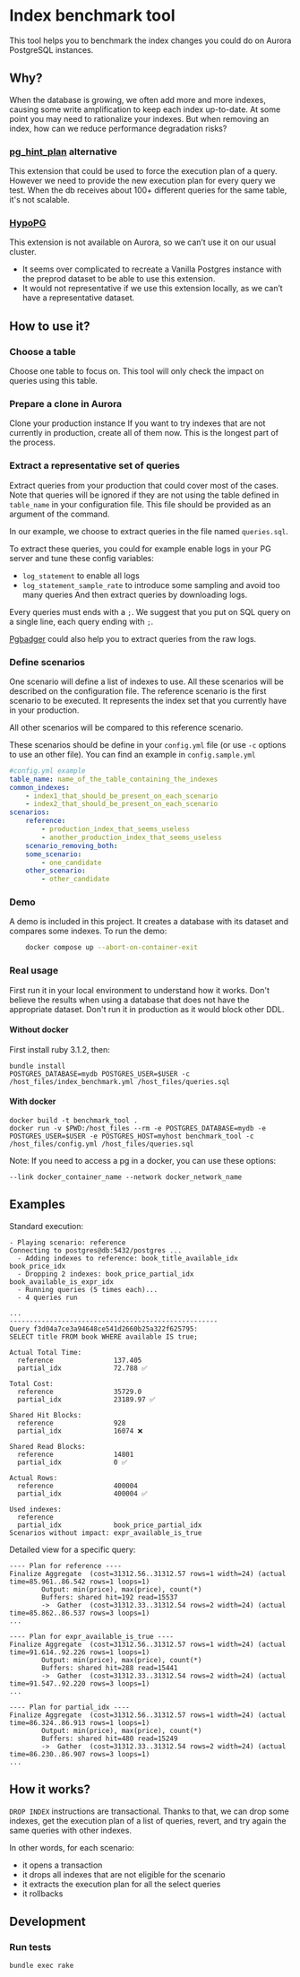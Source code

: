 # Index benchmark tool

This tool helps you to benchmark the index changes you could do on Aurora PostgreSQL instances. 

## Why?

When the database is growing, we often add more and more indexes, causing some write amplification to keep each index up-to-date. At some point you may need to rationalize your indexes. But when removing an index, how can we reduce performance degradation risks?

### [pg_hint_plan](https://github.com/ossc-db/pg_hint_plan) alternative

This extension that could be used to force the execution plan of a query. However we need to provide the new execution plan for every query we test. When the db receives about 100+ different queries for the same table, it's not scalable.

### [HypoPG](https://github.com/HypoPG/hypopg)

This extension is not available on Aurora, so we can’t use it on our usual cluster.

- It seems over complicated to recreate a Vanilla Postgres instance with the preprod dataset to be able to use this extension.
- It would not representative if we use this extension locally, as we can’t have a representative dataset.

## How to use it?

### Choose a table

Choose one table to focus on. This tool will only check the impact on queries using this table.

### Prepare a clone in Aurora

Clone your production instance
If you want to try indexes that are not currently in production, create all of them now. This is the longest part of the process.

### Extract a representative set of queries

Extract queries from your production that could cover most of the cases. Note that queries will be ignored if they are not using the table defined in `table_name` in your configuration file. This file should be provided as an argument of the command.

In our example, we choose to extract queries in the file named `queries.sql`.

To extract these queries, you could for example enable logs in your PG server and tune these config variables:
- `log_statement` to enable all logs
- `log_statement_sample_rate` to introduce some sampling and avoid too many queries
And then extract queries by downloading logs.

Every queries must ends with a `;`.
We suggest that you put on SQL query on a single line, each query ending with `;`.

[Pgbadger](https://pgbadger.darold.net/) could also help you to extract queries from the raw logs.

### Define scenarios

One scenario will define a list of indexes to use.
All these scenarios will be described on the configuration file.
The reference scenario is the first scenario to be executed. It represents the index set that you currently have in your production.

All other scenarios will be compared to this reference scenario.

These scenarios should be define in your `config.yml` file (or use `-c` options to use an other file).
You can find an example in `config.sample.yml`

```yml
#config.yml example
table_name: name_of_the_table_containing_the_indexes
common_indexes:
    - index1_that_should_be_present_on_each_scenario
    - index2_that_should_be_present_on_each_scenario
scenarios:
    reference:
        - production_index_that_seems_useless
        - another_production_index_that_seems_useless
    scenario_removing_both:
    some_scenario:
        - one_candidate
    other_scenario:
        - other_candidate
```

### Demo
A demo is included in this project. It creates a database with its dataset and compares some indexes.
To run the demo:
```bash
    docker compose up --abort-on-container-exit
```

### Real usage
First run it in your local environment to understand how it works.
Don't believe the results when using a database that does not have the appropriate dataset.
Don't run it in production as it would block other DDL.
#### Without docker
First install ruby 3.1.2, then:

```shell
bundle install
POSTGRES_DATABASE=mydb POSTGRES_USER=$USER -c /host_files/index_benchmark.yml /host_files/queries.sql
```

#### With docker

```shell
docker build -t benchmark_tool .
docker run -v $PWD:/host_files --rm -e POSTGRES_DATABASE=mydb -e POSTGRES_USER=$USER -e POSTGRES_HOST=myhost benchmark_tool -c /host_files/config.yml /host_files/queries.sql
```

Note:
If you need to access a pg in a docker, you can use these options:
```shell
--link docker_container_name --network docker_network_name
```

## Examples

Standard execution:
```text
- Playing scenario: reference
Connecting to postgres@db:5432/postgres ...
  - Adding indexes to reference: book_title_available_idx book_price_idx
  - Dropping 2 indexes: book_price_partial_idx book_available_is_expr_idx
  - Running queries (5 times each)...
  - 4 queries run

...
----------------------------------------------------
Query f3d04a7ce3a94648ce541d2660b25a322f625795:
SELECT title FROM book WHERE available IS true;

Actual Total Time:
  reference               137.405
  partial_idx             72.788 ✅

Total Cost:
  reference               35729.0
  partial_idx             23189.97 ✅

Shared Hit Blocks:
  reference               928
  partial_idx             16074 ❌️

Shared Read Blocks:
  reference               14801
  partial_idx             0 ✅

Actual Rows:
  reference               400004
  partial_idx             400004 ✅

Used indexes:
  reference               
  partial_idx             book_price_partial_idx
Scenarios without impact: expr_available_is_true
```

Detailed view for a specific query:
```text
---- Plan for reference ----
Finalize Aggregate  (cost=31312.56..31312.57 rows=1 width=24) (actual time=85.961..86.542 rows=1 loops=1)
        Output: min(price), max(price), count(*)
        Buffers: shared hit=192 read=15537
        ->  Gather  (cost=31312.33..31312.54 rows=2 width=24) (actual time=85.862..86.537 rows=3 loops=1)
...

---- Plan for expr_available_is_true ----
Finalize Aggregate  (cost=31312.56..31312.57 rows=1 width=24) (actual time=91.614..92.226 rows=1 loops=1)
        Output: min(price), max(price), count(*)
        Buffers: shared hit=288 read=15441
        ->  Gather  (cost=31312.33..31312.54 rows=2 width=24) (actual time=91.547..92.220 rows=3 loops=1)
...

---- Plan for partial_idx ----
Finalize Aggregate  (cost=31312.56..31312.57 rows=1 width=24) (actual time=86.324..86.913 rows=1 loops=1)
        Output: min(price), max(price), count(*)
        Buffers: shared hit=480 read=15249
        ->  Gather  (cost=31312.33..31312.54 rows=2 width=24) (actual time=86.230..86.907 rows=3 loops=1)
...
```

## How it works?

`DROP INDEX` instructions are transactional. Thanks to that, we can drop some indexes, get the execution plan of a list of queries, revert, and try again the same queries with other indexes.

In other words, for each scenario:
- it opens a transaction
- it drops all indexes that are not eligible for the scenario
- it extracts the execution plan for all the select queries
- it rollbacks

## Development

### Run tests

```bash
bundle exec rake
```